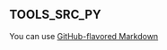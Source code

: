 TOOLS_SRC_PY
------------

You can use [GitHub-flavored Markdown](https://guides.github.com/features/mastering-markdown/)
